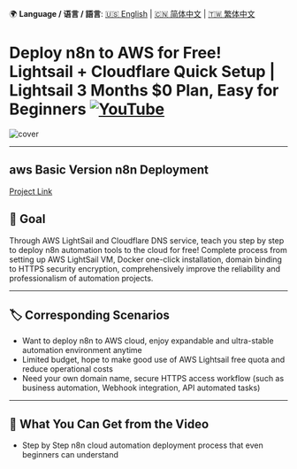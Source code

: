 🌍 **Language / 语言 / 語言**: [🇺🇸 English](./readme-en.md) | [🇨🇳 简体中文](./readme-cn.md) | [🇹🇼 繁体中文](./readme.md)

# Deploy n8n to AWS for Free! Lightsail + Cloudflare Quick Setup | Lightsail 3 Months $0 Plan, Easy for Beginners [![YouTube](https://img.shields.io/badge/Watch%20on-YouTube-red?logo=youtube)](https://youtu.be/VsYy-1CHtns)

![cover](https://github.com/qwedsazxc78/ai-automation-n8n/blob/main/n8n/28-deploy-n8n-in-aws/cover.png?raw=true)

---

## aws Basic Version n8n Deployment

[Project Link](https://github.com/qwedsazxc78/ai-automation-n8n/tree/main/cloud-ai/aws)

## 🎯 Goal

Through AWS LightSail and Cloudflare DNS service, teach you step by step to deploy n8n automation tools to the cloud for free!
Complete process from setting up AWS LightSail VM, Docker one-click installation, domain binding to HTTPS security encryption,
comprehensively improve the reliability and professionalism of automation projects.

---

## 🏷️ Corresponding Scenarios

* Want to deploy n8n to AWS cloud, enjoy expandable and ultra-stable automation environment anytime
* Limited budget, hope to make good use of AWS Lightsail free quota and reduce operational costs
* Need your own domain name, secure HTTPS access workflow (such as business automation, Webhook integration, API automated tasks)

---

## 📍 What You Can Get from the Video

* Step by Step n8n cloud automation deployment process that even beginners can understand